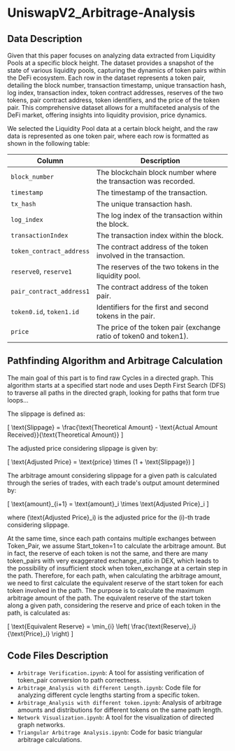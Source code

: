 # UniswapV2_Arbitrage-Analysis
## Data Description

Given that this paper focuses on analyzing data extracted from Liquidity Pools at a specific block height. The dataset provides a snapshot of the state of various liquidity pools, capturing the dynamics of token pairs within the DeFi ecosystem. Each row in the dataset represents a token pair, detailing the block number, transaction timestamp, unique transaction hash, log index, transaction index, token contract addresses, reserves of the two tokens, pair contract address, token identifiers, and the price of the token pair. This comprehensive dataset allows for a multifaceted analysis of the DeFi market, offering insights into liquidity provision, price dynamics.

We selected the Liquidity Pool data at a certain block height, and the raw data is represented as one token pair, where each row is formatted as shown in the following table:

| Column | Description |
| ------ | ----------- |
| `block_number` | The blockchain block number where the transaction was recorded. |
| `timestamp` | The timestamp of the transaction. |
| `tx_hash` | The unique transaction hash. |
| `log_index` | The log index of the transaction within the block. |
| `transactionIndex` | The transaction index within the block. |
| `token_contract_address` | The contract address of the token involved in the transaction. |
| `reserve0`, `reserve1` | The reserves of the two tokens in the liquidity pool. |
| `pair_contract_address1` | The contract address of the token pair. |
| `token0.id`, `token1.id` | Identifiers for the first and second tokens in the pair. |
| `price` | The price of the token pair (exchange ratio of token0 and token1). |

## Pathfinding Algorithm and Arbitrage Calculation

The main goal of this part is to find raw Cycles in a directed graph. This algorithm starts at a specified start node and uses Depth First Search (DFS) to traverse all paths in the directed graph, looking for paths that form true loops...

The slippage is defined as:

\[
\text{Slippage} = \frac{\text{Theoretical Amount} - \text{Actual Amount Received}}{\text{Theoretical Amount}}
\]

The adjusted price considering slippage is given by:

\[
\text{Adjusted Price} = \text{price} \times (1 + \text{Slippage})
\]

The arbitrage amount considering slippage for a given path is calculated through the series of trades, with each trade's output amount determined by:

\[
\text{amount}_{i+1} = \text{amount}_i \times \text{Adjusted Price}_i
\]

where \(\text{Adjusted Price}_i\) is the adjusted price for the \(i\)-th trade considering slippage.

At the same time, since each path contains multiple exchanges between Token\_Pair, we assume Start\_token=1 to calculate the arbitrage amount. But in fact, the reserve of each token is not the same, and there are many token\_pairs with very exaggerated exchange\_ratio in DEX, which leads to the possibility of insufficient stock when token\_exchange at a certain step in the path. Therefore, for each path, when calculating the arbitrage amount, we need to first calculate the equivalent reserve of the start token for each token involved in the path. The purpose is to calculate the maximum arbitrage amount of the path. The equivalent reserve of the start token along a given path, considering the reserve and price of each token in the path, is calculated as:

\[
\text{Equivalent Reserve} = \min_{i} \left( \frac{\text{Reserve}_i}{\text{Price}_i} \right)
\]


## Code Files Description

- `Arbitrage Verification.ipynb`: A tool for assisting verification of token_pair conversion to path correctness.
- `Arbitrage_Analysis with different Length.ipynb`: Code file for analyzing different cycle lengths starting from a specific token.
- `Arbitrage_Analysis with different token.ipynb`: Analysis of arbitrage amounts and distributions for different tokens on the same path length.
- `Network Visualization.ipynb`: A tool for the visualization of directed graph networks.
- `Triangular Arbitrage Analysis.ipynb`: Code for basic triangular arbitrage calculations.
